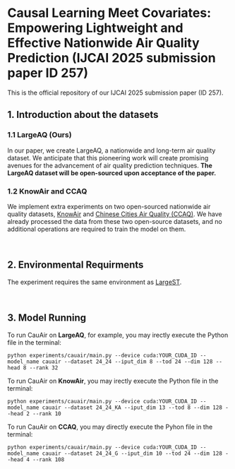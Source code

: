 # Causal Learning Meet Covariates: Empowering Lightweight and Effective Nationwide Air Quality Prediction (IJCAI 2025 submission paper ID 257)
This is the official repository of our IJCAI 2025 submission paper (ID 257). 

## 1. Introduction about the datasets
### 1.1 LargeAQ (Ours)
In our paper, we create LargeAQ, a nationwide and long-term air quality dataset. We anticipate that this pioneering work will create promising avenues for the advancement of air quality prediction techniques. **The LargeAQ dataset will be open-sourced upon acceptance of the paper.**

### 1.2 KnowAir and CCAQ
We implement extra experiments on two open-sourced nationwide air quality datasets, [KnowAir](https://github.com/shuowang-ai/PM2.5-GNN) and [Chinese Cities Air Quality (CCAQ)](https://github.com/Friger/GAGNN). We have already processed the data from these two open-source datasets, and no additional operations are required to train the model on them.

<br>

## 2. Environmental Requirments
The experiment requires the same environment as [LargeST](https://github.com/liuxu77/LargeST/blob/main).

<br>

## 3. Model Running
To run CauAir on <b>LargeAQ</b>, for example, you may irectly execute the Python file in the terminal:
```
python experiments/cauair/main.py --device cuda:YOUR_CUDA_ID --model_name cauair --dataset 24_24 --iput_dim 8 --tod 24 --dim 128 --head 8 --rank 32
```
To run CauAir on <b>KnowAir</b>, you may irectly execute the Python file in the terminal:
```
python experiments/cauair/main.py --device cuda:YOUR_CUDA_ID --model_name cauair --dataset 24_24_KA --iput_dim 13 --tod 8 --dim 128 --head 2 --rank 10
```
To run CauAir on <b>CCAQ</b>, you may directly execute the Pyhon file in the terminal:
```
python experiments/cauair/main.py --device cuda:YOUR_CUDA_ID --model_name cauair --dataset 24_24_G --iput_dim 10 --tod 24 --dim 128 --head 4 --rank 108
```
